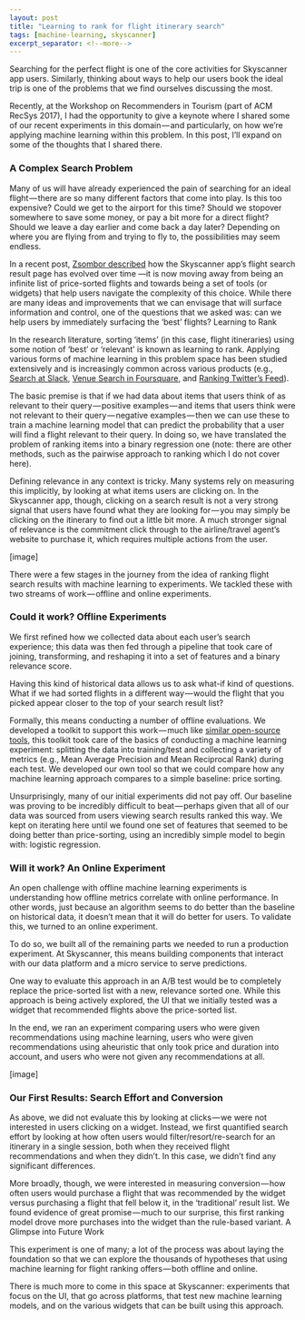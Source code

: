 ```yaml
---
layout: post
title: "Learning to rank for flight itinerary search"
tags: [machine-learning, skyscanner]
excerpt_separator: <!--more-->
---
```


Searching for the perfect flight is one of the core activities for Skyscanner app users. Similarly, thinking about ways to help our users book the ideal trip is one of the problems that we find ourselves discussing the most. 
<!--more-->

Recently, at the Workshop on Recommenders in Tourism (part of ACM RecSys 2017), I had the opportunity to give a keynote where I shared some of our recent experiments in this domain — and particularly, on how we’re applying machine learning within this problem. In this post, I’ll expand on some of the thoughts that I shared there.

### A Complex Search Problem

Many of us will have already experienced the pain of searching for an ideal flight — there are so many different factors that come into play. Is this too expensive? Could we get to the airport for this time? Should we stopover somewhere to save some money, or pay a bit more for a direct flight? Should we leave a day earlier and come back a day later? Depending on where you are flying from and trying to fly to, the possibilities may seem endless.

In a recent post, [Zsombor described](https://medium.com/@SkyscannerEng/from-itineraries-to-widgets-9b89ca72fda4) how the Skyscanner app’s flight search result page has evolved over time —it is now moving away from being an infinite list of price-sorted flights and towards being a set of tools (or widgets) that help users navigate the complexity of this choice. While there are many ideas and improvements that we can envisage that will surface information and control, one of the questions that we asked was: can we help users by immediately surfacing the ‘best’ flights?
Learning to Rank

In the research literature, sorting ‘items’ (in this case, flight itineraries) using some notion of ‘best’ or ‘relevant’ is known as learning to rank. Applying various forms of machine learning in this problem space has been studied extensively and is increasingly common across various products (e.g., [Search at Slack](https://slack.engineering/search-at-slack-431f8c80619e), [Venue Search in Foursquare](https://engineering.foursquare.com/switching-to-a-probabilistic-model-for-venue-search-in-foursquare-d7535445c09c), and [Ranking Twitter’s Feed](https://blog.twitter.com/engineering/en_us/topics/insights/2017/using-deep-learning-at-scale-in-twitters-timelines.html)).

The basic premise is that if we had data about items that users think of as relevant to their query — positive examples — and items that users think were not relevant to their query — negative examples — then we can use these to train a machine learning model that can predict the probability that a user will find a flight relevant to their query. In doing so, we have translated the problem of ranking items into a binary regression one (note: there are other methods, such as the pairwise approach to ranking which I do not cover here).

Defining relevance in any context is tricky. Many systems rely on measuring this implicitly, by looking at what items users are clicking on. In the Skyscanner app, though, clicking on a search result is not a very strong signal that users have found what they are looking for — you may simply be clicking on the itinerary to find out a little bit more. A much stronger signal of relevance is the commitment click through to the airline/travel agent’s website to purchase it, which requires multiple actions from the user.

[image]

There were a few stages in the journey from the idea of ranking flight search results with machine learning to experiments. We tackled these with two streams of work — offline and online experiments.

### Could it work? Offline Experiments

We first refined how we collected data about each user’s search experience; this data was then fed through a pipeline that took care of joining, transforming, and reshaping it into a set of features and a binary relevance score.

Having this kind of historical data allows us to ask what-if kind of questions. What if we had sorted flights in a different way — would the flight that you picked appear closer to the top of your search result list?

Formally, this means conducting a number of offline evaluations. We developed a toolkit to support this work — much like [similar open-source tools](http://rival.recommenders.net/), this toolkit took care of the basics of conducting a machine learning experiment: splitting the data into training/test and collecting a variety of metrics (e.g., Mean Average Precision and Mean Reciprocal Rank) during each test. We developed our own tool so that we could compare how any machine learning approach compares to a simple baseline: price sorting.

Unsurprisingly, many of our initial experiments did not pay off. Our baseline was proving to be incredibly difficult to beat — perhaps given that all of our data was sourced from users viewing search results ranked this way. We kept on iterating here until we found one set of features that seemed to be doing better than price-sorting, using an incredibly simple model to begin with: logistic regression.

### Will it work? An Online Experiment

An open challenge with offline machine learning experiments is understanding how offline metrics correlate with online performance. In other words, just because an algorithm seems to do better than the baseline on historical data, it doesn’t mean that it will do better for users. To validate this, we turned to an online experiment.

To do so, we built all of the remaining parts we needed to run a production experiment. At Skyscanner, this means building components that interact with our data platform and a micro service to serve predictions.

One way to evaluate this approach in an A/B test would be to completely replace the price-sorted list with a new, relevance sorted one. While this approach is being actively explored, the UI that we initially tested was a widget that recommended flights above the price-sorted list.

In the end, we ran an experiment comparing users who were given recommendations using machine learning, users who were given recommendations using aheuristic that only took price and duration into account, and users who were not given any recommendations at all.

[image]

### Our First Results: Search Effort and Conversion

As above, we did not evaluate this by looking at clicks — we were not interested in users clicking on a widget. Instead, we first quantified search effort by looking at how often users would filter/resort/re-search for an itinerary in a single session, both when they received flight recommendations and when they didn’t. In this case, we didn’t find any significant differences.

More broadly, though, we were interested in measuring conversion — how often users would purchase a flight that was recommended by the widget versus purchasing a flight that fell below it, in the ‘traditional’ result list. We found evidence of great promise — much to our surprise, this first ranking model drove more purchases into the widget than the rule-based variant.
A Glimpse into Future Work

This experiment is one of many; a lot of the process was about laying the foundation so that we can explore the thousands of hypotheses that using machine learning for flight ranking offers — both offline and online.

There is much more to come in this space at Skyscanner: experiments that focus on the UI, that go across platforms, that test new machine learning models, and on the various widgets that can be built using this approach.
